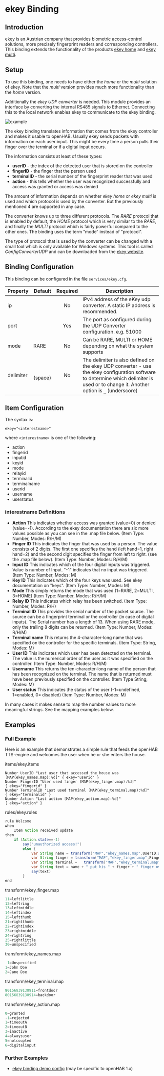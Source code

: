 # ekey Binding

## Introduction

[ekey](http://ekey.net/) is an Austrian company that provides biometric
access-control solutions, more precisely fingerprint readers and
corresponding controllers.  This binding extends the functionality of the
products [ekey home](http://ekey.net/ekey-home-en) and
[ekey multi](http://ekey.net/ekey-multi-en).

## Setup

To use this binding, one needs to have either the _home_ or the _multi_
solution of ekey.  Note that the _multi_ version provides much more
functionality than the _home_ version.

Additionally the _ekey UDP converter_ is needed. This module provides an
interface by converting the internal RS485 signals to Ethernet. Connecting
this to the local network enables ekey to communicate to the ekey binding.

![example](http://ekey.net/media/W/720/bilder/automatisierung/example_E.jpg)

The ekey binding translates information that comes from the ekey controller and
makes it usable to openHAB.  Usually ekey sends packets with information on
each user input. This might be every time a person pulls their finger over the
terminal or if a digital input occurs. 

The information consists at least of these types:

* **userID** - the index of the detected user that is stored on the controller
* **fingerID** - the finger that the person used 
* **terminalID** - the serial number of the fingerprint reader that was used
* **action** - this tells whether the user was recognized successfully and
 access was granted or access was denied

The amount of information depends on whether _ekey home_ or _ekey multi_ is
used and which protocol is used by the converter. But the previously mentioned
4 are supported in any case.

The converter knows up to three different protocols. The _RARE_ protocol that
is enabled by default, the _HOME_ protocol which is very similar to the _RARE_,
and finally the _MULTI_ protocol which is fairly powerful compared to the other
ones. The binding uses the term "mode" instead of "protocol".

The type of protocol that is used by the converter can be changed with a small
tool which is only available for Windows systems. This tool is called
_ConfigConverterUDP_ and can be downloaded from the [ekey website](https://www.ekey.net/en/media_center/).


## Binding Configuration

This binding can be configured in the file `services/ekey.cfg`.

| Property  | Default | Required | Description |
|-----------|---------|:--------:|-------------|
| ip        |         |    No    | IPv4 address of the eKey udp converter.  A static IP address is recommended. |
| port      |         |    Yes   | The port as configured during the UDP Converter configuration.  e.g. 51000 |
| mode      |  RARE   |    No    | Can be RARE, MULTI or HOME depending on what the system supports |
| delimiter | ` ` (space) | No   | The delimiter is also defined on the ekey UDP converter - use the ekey configuration software to determine which delimiter is used or to change it.  Another option is `_` (underscore) |


## Item Configuration

The syntax is:

```
ekey="<interestname>"
```

where `<interestname>` is one of the following:

* action
* fingerid
* inputid
* keyid
* mode
* relayid
* terminalid
* terminalname
* userid
* username
* userstatus


### interestname Definitions

* **Action** 
  This indicates whether access was granted (value=0) or denied (value=-1).
  According to the ekey documentation there are six more values possible as you
  can see in the .map file below. (Item Type: Number, Modes: R/H/M)
* **Finger ID**
  This indicates the finger that was used by a person. The value consists of 2
  digits. The first one specifies the hand (left hand=1, right hand=2) and
  the second digit specifies the finger from left to right. (see the .map file
  below). (Item Type: Number, Modes: R/H/M)
* **Input ID**
  This indicates which of the four digital inputs was triggered. Value is
  number of Input. "-1" indicates that no input was triggered. (Item Type:
  Number, Modes: M)
* **Key ID**
  This indicates which of the four keys was used. See ekey documentation on
  "keys". (Item Type: Number, Modes: M)
* **Mode**
  This simply returns the mode that was used (1=RARE, 2=MULTI, 3=HOME) (Item
  Type: Number, Modes: R/H/M)
* **Relay ID**
  This indicates which relay has been switched. (Item Type: Number, Modes: R/H)
* **Terminal ID**
  This provides the serial number of the packet source. The source can be a
  fingerprint terminal or the controller (in case of digital inputs). The
  Serial number has a length of 13. When using RARE mode, only the trailing 8
  digits can be returned. (Item Type: Number, Modes: R/H/M)
* **Terminal name**
  This returns the 4-character-long name that was specified on the controller
  for the specific terminals. (Item Type: String, Modes: M)
* **User ID**
  This indicates which user has been detected on the terminal. The value is the
  numerical order of the user as it was specified on the controller. (Item
  Type: Number, Modes: R/H/M)
* **Username**
  This returns the ten-character-long name of the person that has been
  recognized on the terminal. The name that is returned must have been
  previously specified on the controller. (Item Type String, Modes: M)
* **User status**
  This indicates the status of the user (-1=undefined, 1=enabled, 0= disabled)
  (Item Type: Number, Modes: M)

In many cases it makes sense to map the number values to more meaningful
strings. See the mapping examples below.


## Examples

### Full Example

Here is an example that demonstrates a simple rule that feeds the openHAB
TTS-engine and welcomes the user when he or she enters the house.

items/ekey.items

```
Number UserID "Last user that accessed the house was [MAP(ekey_names.map):%d]" { ekey="userid" }
Number FingerID "User used finger [MAP(ekey_finger.map):%d]"                   { ekey="fingerid" }
Number TerminalID "Last used terminal [MAP(ekey_terminal.map):%d]"             { ekey="terminalid" }
Number Action "Last action [MAP(ekey_action.map):%d]"                          { ekey="action" }

```

rules/ekey.rules

```java
rule Welcome
when
    Item Action received update       
then
    if (Action.state==-1)
        say("unauthorized access!")
        else {
            var String name = transform("MAP","ekey_names.map",UserID.state.toString())
            var String finger = transform("MAP","ekey_finger.map",FingerID.state.toString())
            var String terminal =   transform("MAP","ekey_terminal.map",TerminalID.state.toString())                     
            var String text = name + " put his " + finger + " finger over the " + terminal + " terminal. Hello "+name
            say(text)  
        }
end
```

transform/ekey_finger.map

```javascript
11=leftlittle
12=leftring
13=leftmiddle
14=leftindex
15=leftthumb
21=rightthumb
22=rightindex
23=rightmiddle
24=rightring
25=rightlittle
30=unspecified
```

transform/ekey_names.map


```javascript
-1=Unspecified
1=John Doe
2=Jane Doe
```

transform/ekey_terminal.map

```javascript
80156839130911=frontdoor
80156839130914=backdoor
```

transform/ekey_action.map

```javascript
0=granted
-1=rejected
1=timeoutA
2=timeoutB
3=inactive
4=alwaysuser
5=notcoupled
6=digitalinput
```

### Further Examples

* [ekey binding demo config](http://pastebin.com/fjXkFbiq) (may be specific to openHAB 1.x)
